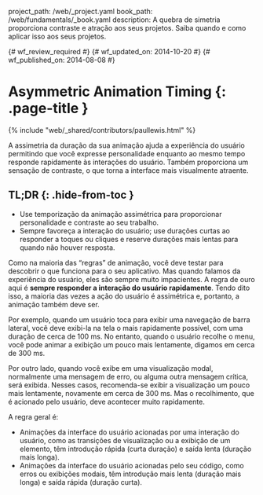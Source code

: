 project_path: /web/_project.yaml
book_path: /web/fundamentals/_book.yaml
description: A quebra de simetria proporciona contraste e atração aos seus projetos. Saiba quando e como aplicar isso aos seus projetos.

{# wf_review_required #}
{# wf_updated_on: 2014-10-20 #}
{# wf_published_on: 2014-08-08 #}

# Asymmetric Animation Timing {: .page-title }

{% include "web/_shared/contributors/paullewis.html" %}



A assimetria da duração da sua animação ajuda a experiência do usuário permitindo que você expresse personalidade enquanto ao mesmo tempo responde rapidamente às interações do usuário. Também proporciona um sensação de contraste, o que torna a interface mais visualmente atraente.

## TL;DR {: .hide-from-toc }
- Use temporização da animação assimétrica para proporcionar personalidade e contraste ao seu trabalho.
- Sempre favoreça a interação do usuário; use durações curtas ao responder a toques ou cliques e reserve durações mais lentas para quando não houver resposta.


Como na maioria das “regras” de animação, você deve testar para descobrir o que funciona para o seu aplicativo. Mas quando falamos da experiência do usuário, eles são sempre muito impacientes. A regra de ouro aqui é **sempre responder a interação do usuário rapidamente**. Tendo dito isso, a maioria das vezes a ação do usuário é assimétrica e, portanto, a animação também deve ser.

Por exemplo, quando um usuário toca para exibir uma navegação de barra lateral, você deve exibi-la na tela o mais rapidamente possível, com uma duração de cerca de 100 ms. No entanto, quando o usuário recolhe o menu, você pode animar a exibição um pouco mais lentamente, digamos em cerca de 300 ms.

Por outro lado, quando você exibe em uma visualização modal, normalmente uma mensagem de erro, ou alguma outra mensagem crítica, será exibida. Nesses casos, recomenda-se exibir a visualização um pouco mais lentamente, novamente em cerca de 300 ms. Mas o recolhimento, que é acionado pelo usuário, deve acontecer muito rapidamente.

A regra geral é:

* Animações da interface do usuário acionadas por uma interação do usuário, como as transições de visualização ou  a exibição de um elemento, têm introdução rápida (curta duração) e saída lenta (duração mais longa).
* Animações da interface do usuário acionadas pelo seu código, como erros ou exibições modais, têm introdução mais lenta (duração mais longa) e saída rápida (duração curta).


